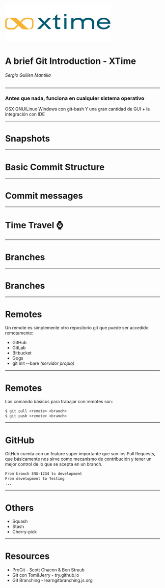 

# ![](logo.png)
# A brief Git Introduction - XTime
###### Sergio Guillen Mantilla


---
### Antes que nada, funciona en cualquier sistema operativo
OSX
GNU/Linux
Windows con git-bash
Y una gran cantidad de GUI + la integración con IDE

---

# Snapshots

---
# Basic Commit Structure

---
# Commit messages

---
# Time Travel :watch:

---
# Branches

---
# Branches

---
# Remotes
Un remote es simplemente otro repositorio git que puede ser accedido remotamente:
* GitHub
* GitLab
* Bitbucket
* Gogs
* git init --bare *(servidor propio)*

---
# Remotes
Los comando básicos para trabajar con remotes son:
```
$ git pull <remote> <branch>
$ git push <remote> <branch>
```

---
# GitHub
GitHub cuenta con un feature super importante que son los Pull Requests, que básicamente nos sirve como mecanismo de contribución y tener un mejor control de lo que se acepta en un branch.

```
From branch ENG-1234 to development
From development to Testing
...
```
---
# Others
* Squash
* Stash
* Cherry-pick
---
# Resources
* ProGit - Scott Chacon & Ben Straub
* Git con Tom&Jerry - try.github.io
* Git Branching - learngitbranching.js.org


<!--
things to do:
-- for any operating system --

let's you tell the story of your project
    snapshots which is a commit
        say structure of commit (hash, message, etc.)
commit messages
time travel or checkout :DD
branches (para hacer atrocidades) lo cual genera mucho flujos de trabajo
three-way-merge

branch pointer to a commit to follow branch
merge a combination of two or more branches 

a remote
clone 
push
pull

other tips
   stash
   squash
github
   pull requests
   
migration from svn
challenges

resources
   progit
   git with tom and jerry
   git branching
->